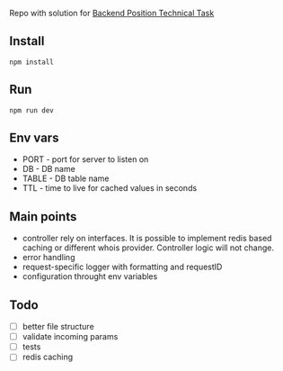 Repo with solution for [Backend Position Technical Task](https://gist.github.com/kami4ka/40ad1f66be45bb37cabdb94f9923d721)

## Install
```
npm install
```

## Run
```
npm run dev
```


## Env vars
- PORT - port for server to listen on
- DB - DB name
- TABLE - DB table name
- TTL - time to live for cached values in seconds

## Main points
- controller rely on interfaces. It is possible to implement redis based caching or different whois provider. Controller logic will not change.
- error handling
- request-specific logger with formatting and requestID
- configuration throught env variables

## Todo
- [ ] better file structure
- [ ] validate incoming params
- [ ] tests
- [ ] redis caching
